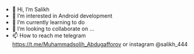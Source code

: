 - 👋 Hi, I’m Salikh
- 👀 I’m interested in Android development 
- 🌱 I’m currently learning to do
- 💞️ I’m looking to collaborate on ...
- 📫 How to reach me telegram https://t.me/Muhammadsolih_Abdugafforov or instagram @salikh_444

<!---
salikh444/salikh444 is a ✨ special ✨ repository because its `README.md` (this file) appears on your GitHub profile.
You can click the Preview link to take a look at your changes.
--->

